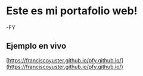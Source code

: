# Este es mi portafolio web!

-FY
## Ejemplo en vivo
[https://franciscoyuster.github.io/pfy.github.io/](https://franciscoyuster.github.io/pfy.github.io/)
